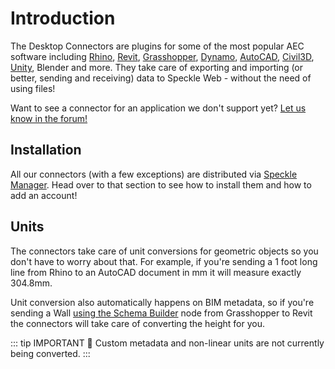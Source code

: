 # Introduction

The Desktop Connectors are plugins for some of the most popular AEC software including [Rhino](/user/rhino), [Revit](/user/revit), [Grasshopper](/user/grasshopper), [Dynamo](/user/dynamo), [AutoCAD](/user/autocadcivil), [Civil3D](/user/autocadcivil), [Unity](/user/unity), Blender and more. They take care of exporting and importing (or better, sending and receiving) data to Speckle Web - without the need of using files!

Want to see a connector for an application we don't support yet? [Let us know in the forum!](https://speckle.community)

## Installation

All our connectors (with a few exceptions) are distributed via [Speckle Manager](/user/manager).
Head over to that section to see how to install them and how to add an account!

## Units

The connectors take care of unit conversions for geometric objects so you don't have to worry about that. For example, if you're sending a 1 foot long line from Rhino to an AutoCAD document in mm it will measure exactly 304.8mm.

Unit conversion also automatically happens on BIM metadata, so if you're sending a Wall [using the Schema Builder](/user/grasshopper.html#schema-builder) node from Grasshopper to Revit the connectors will take care of converting the height for you.

::: tip IMPORTANT 🙌
Custom metadata and non-linear units are not currently being converted.
:::
